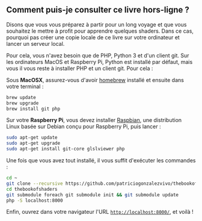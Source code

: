 ## Comment puis-je consulter ce livre hors-ligne ?

Disons que vous vous préparez à partir pour un long voyage et que vous souhaitez le mettre à profit pour apprendre quelques shaders. Dans ce cas, pourquoi pas créer une copie locale de ce livre sur votre ordinateur et lancer un serveur local.

Pour cela, vous n'avez besoin que de PHP, Python 3 et d'un client git. Sur les ordinateurs MacOS et Raspberry Pi, Python est installé par défaut, mais vous il vous reste à installer PHP et un client git. Pour cela :

Sous **MacOSX**, assurez-vous d'avoir [homebrew](http://brew.sh/) installé et ensuite dans votre terminal :

```bash
brew update
brew upgrade
brew install git php
```

Sur votre **Raspberry Pi**, vous devez installer [Raspbian](https://www.raspberrypi.org/downloads/raspbian/), une distribution Linux basée sur Debian conçu pour Raspberry Pi, puis lancer :

```bash
sudo apt-get update
sudo apt-get upgrade
sudo apt-get install git-core glslviewer php
```

Une fois que vous avez tout installé, il vous suffit d'exécuter les commandes :

```bash
cd ~
git clone --recursive https://github.com/patriciogonzalezvivo/thebookofshaders.git
cd thebookofshaders
git submodule foreach git submodule init && git submodule update
php -S localhost:8000
```

Enfin, ouvrez dans votre navigateur l'URL [`http://localhost:8000/`](http://localhost:8000/), et voilà !
